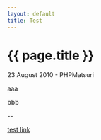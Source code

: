 ```yaml
---
layout: default
title: Test
---
```


{{ page.title }}
================

<p class="meta">23 August 2010 - PHPMatsuri</p>

aaa

bbb

--

[test link](http://www.google.com)

